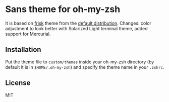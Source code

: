 # Sans theme for oh-my-zsh

It is based on [frisk](https://github.com/robbyrussell/oh-my-zsh/blob/master/themes/frisk.zsh-theme) theme from the [default distribution](https://github.com/robbyrussell/oh-my-zsh). Changes: color adjustment to look better with Solarized Light terminal theme, added support for Mercurial.

## Installation

Put the theme file to `custom/themes` inside your oh-my-zsh directory (by default it is in `$HOME/.oh-my-zsh`) and specify the theme name in your `.zshrc`.

## License

MIT
